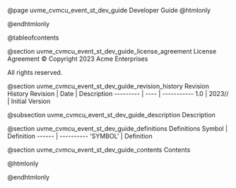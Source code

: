 @page uvme_cvmcu_event_st_dev_guide Developer Guide
@htmlonly
<div class="autonumbering">
@endhtmlonly


@tableofcontents


@section uvme_cvmcu_event_st_dev_guide_license_agreement License Agreement
© Copyright 2023 Acme Enterprises

All rights reserved.


@section uvme_cvmcu_event_st_dev_guide_revision_history Revision History
Revision  | Date | Description
--------- | ---- | -----------
1.0 | 2023// | Initial Version

@subsection uvme_cvmcu_event_st_dev_guide_description Description


@section uvme_cvmcu_event_st_dev_guide_definitions Definitions
Symbol | Definition
------ | ----------
 'SYMBOL' | Definition


@section uvme_cvmcu_event_st_dev_guide_contents Contents


@htmlonly
</div>
@endhtmlonly